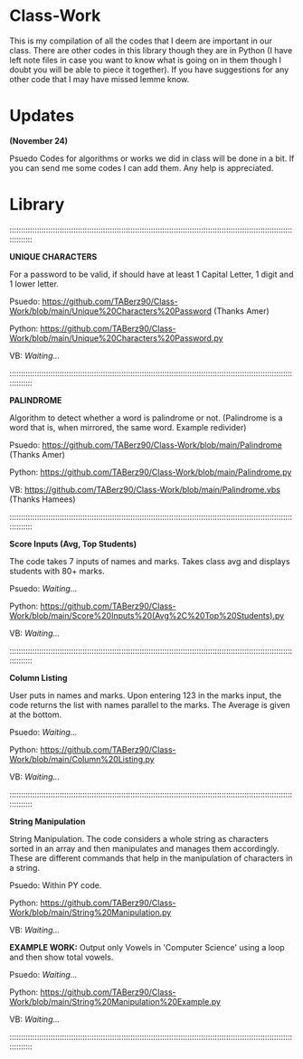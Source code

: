 # Class-Work
This is my compilation of all the codes that I deem are important in our class. There are other codes in this library though they are in Python (I have left note files in case you want to know what is going on in them though I doubt you will be able to piece it together). If you have suggestions for any other code that I may have missed lemme know.

# Updates
**(November 24)**

Psuedo Codes for algorithms or works we did in class will be done in a bit. If you can send me some codes I can add them. Any help is appreciated.

# Library
::::::::::::::::::::::::::::::::::::::::::::::::::::::::::::::::::::::::::::::::::::::::::::::::::::::::::::::::::::::::::::::::::::::

**UNIQUE CHARACTERS**

For a password to be valid, if should have at least 1 Capital Letter, 1 digit and 1 lower letter.

Psuedo: https://github.com/TABerz90/Class-Work/blob/main/Unique%20Characters%20Password (Thanks Amer)

Python: https://github.com/TABerz90/Class-Work/blob/main/Unique%20Characters%20Password.py

VB: *Waiting...*

::::::::::::::::::::::::::::::::::::::::::::::::::::::::::::::::::::::::::::::::::::::::::::::::::::::::::::::::::::::::::::::::::::::

**PALINDROME**

Algorithm to detect whether a word is palindrome or not. (Palindrome is a word that is, when mirrored, the same word. Example redivider)

Psuedo: https://github.com/TABerz90/Class-Work/blob/main/Palindrome (Thanks Amer)

Python: https://github.com/TABerz90/Class-Work/blob/main/Palindrome.py

VB: https://github.com/TABerz90/Class-Work/blob/main/Palindrome.vbs (Thanks Hamees)

::::::::::::::::::::::::::::::::::::::::::::::::::::::::::::::::::::::::::::::::::::::::::::::::::::::::::::::::::::::::::::::::::::::

**Score Inputs (Avg, Top Students)**

The code takes 7 inputs of names and marks. Takes class avg and displays students with 80+ marks.

Psuedo: *Waiting...*

Python: https://github.com/TABerz90/Class-Work/blob/main/Score%20Inputs%20(Avg%2C%20Top%20Students).py

VB: *Waiting...*

::::::::::::::::::::::::::::::::::::::::::::::::::::::::::::::::::::::::::::::::::::::::::::::::::::::::::::::::::::::::::::::::::::::

**Column Listing**

User puts in names and marks. Upon entering 123 in the marks input, the code returns the list with names parallel to the marks. The Average is given at the bottom.

Psuedo: *Waiting...*

Python: https://github.com/TABerz90/Class-Work/blob/main/Column%20Listing.py

VB: *Waiting...*

::::::::::::::::::::::::::::::::::::::::::::::::::::::::::::::::::::::::::::::::::::::::::::::::::::::::::::::::::::::::::::::::::::::

**String Manipulation**

String Manipulation. The code considers a whole string as characters sorted in an array and then manipulates and manages them accordingly. These are different commands that help in the manipulation of characters in a string.

Psuedo: Within PY code.

Python: https://github.com/TABerz90/Class-Work/blob/main/String%20Manipulation.py

VB: *Waiting...*

**EXAMPLE WORK:** Output only Vowels in 'Computer Science' using a loop and then show total vowels.

Psuedo: *Waiting...*

Python: https://github.com/TABerz90/Class-Work/blob/main/String%20Manipulation%20Example.py

VB: *Waiting...*

::::::::::::::::::::::::::::::::::::::::::::::::::::::::::::::::::::::::::::::::::::::::::::::::::::::::::::::::::::::::::::::::::::::
